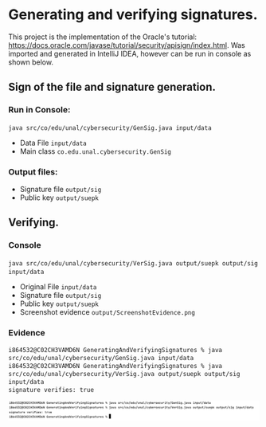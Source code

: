 # Generating and verifying signatures.
This project is the implementation of the Oracle's tutorial: https://docs.oracle.com/javase/tutorial/security/apisign/index.html.
Was imported and generated in IntelliJ IDEA, however can be run in console as shown below.

## Sign of the file and signature generation.
### Run in Console:

`java src/co/edu/unal/cybersecurity/GenSig.java input/data`

- Data File `input/data`
- Main class `co.edu.unal.cybersecurity.GenSig`

### Output files:

- Signature file `output/sig`
- Public key `output/suepk`

## Verifying.

### Console
`java src/co/edu/unal/cybersecurity/VerSig.java output/suepk output/sig input/data`

- Original File `input/data`
- Signature file `output/sig`
- Public key `output/suepk`
- Screenshot evidence `output/ScreenshotEvidence.png`

### Evidence
```
i864532@C02CH3VAMD6N GeneratingAndVerifyingSignatures % java src/co/edu/unal/cybersecurity/GenSig.java input/data
i864532@C02CH3VAMD6N GeneratingAndVerifyingSignatures % java src/co/edu/unal/cybersecurity/VerSig.java output/suepk output/sig input/data
signature verifies: true
```


![Evidence](output/ScreenshotEvidence.png)